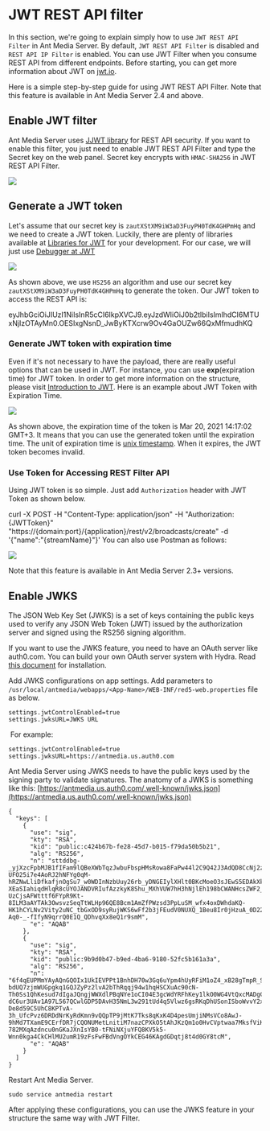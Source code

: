 # JWT REST API filter

In this section, we're going to explain simply how to use ```JWT REST API Filter``` in Ant Media Server. By default, ```JWT REST API Filter``` is disabled and ```REST API IP Filter``` is enabled. You can use JWT Filter when you consume REST API from different endpoints. Before starting, you can get more information about JWT on [jwt.io](https://jwt.io/). 

Here is a simple step-by-step guide for using JWT REST API Filter. Note that this feature is available in Ant Media Server 2.4 and above.

## Enable JWT filter

Ant Media Server uses [JJWT library](https://github.com/jwtk/jjwt) for REST API security. If you want to enable this filter, you just need to enable JWT REST API Filter and type the Secret key on the web panel. Secret key encrypts with ```HMAC-SHA256``` in JWT REST API Filter.

![](@site/static/img/jwt-filter-enable.png)

## Generate a JWT token

Let's assume that our secret key is ```zautXStXM9iW3aD3FuyPH0TdK4GHPmHq``` and we need to create a JWT token. Luckily, there are plenty of libraries available at [Libraries for JWT](https://jwt.io/#libraries-io) for your development. For our case, we will just use [Debugger at JWT](https://jwt.io/#debugger-io)

![](@site/static/img/generate_jwt_token.png)

As shown above, we use ```HS256``` an algorithm and use our secret key ```zautXStXM9iW3aD3FuyPH0TdK4GHPmHq``` to generate the token. Our JWT token to access the REST API is:

eyJhbGciOiJIUzI1NiIsInR5cCI6IkpXVCJ9.eyJzdWIiOiJ0b2tlbiIsImlhdCI6MTUxNjIzOTAyMn0.OESIxgNsnD_JwByKTXcrw9Ov4GaOUZw66QxMfmudhKQ
### Generate JWT token with expiration time

Even if it's not necessary to have the payload, there are really useful options that can be used in JWT. For instance, you can use **exp**(expiration time) for JWT token. In order to get more information on the structure, please visit [Introduction to JWT](https://jwt.io/introduction). Here is an example about JWT Token with Expiration Time.

![](@site/static/img/generate-jwt-expire-time.png)

As shown above, the expiration time of the token is Mar 20, 2021 14:17:02 GMT+3. It means that you can use the generated token until the expiration time. The unit of expiration time is [unix timestamp](https://www.unixtimestamp.com/). When it expires, the JWT token becomes invalid.

### Use Token for Accessing REST Filter API

Using JWT token is so simple. Just add ```Authorization``` header with JWT Token as shown below.

curl -X POST -H "Content-Type: application/json" -H "Authorization: {JWTToken}" "https://{domain:port}/{application}/rest/v2/broadcasts/create" -d '{"name":"{streamName}"}'
You can also use Postman as follows:

![](@site/static/img/use_jwt_token_with_postman.png)

Note that this feature is available in Ant Media Server 2.3+ versions.

## Enable JWKS

The JSON Web Key Set (JWKS) is a set of keys containing the public keys used to verify any JSON Web Token (JWT) issued by the authorization server and signed using the RS256 signing algorithm.

If you want to use the JWKS feature, you need to have an OAuth server like auth0.com. You can build your own OAuth server system with Hydra. Read  [this document](https://www.ory.sh/hydra/docs/install) for installation.

Add JWKS configurations on app settings. Add parameters to ```/usr/local/antmedia/webapps/<App-Name>/WEB-INF/red5-web.properties``` file as below.

```
settings.jwtControlEnabled=true
settings.jwksURL=JWKS URL
```
 For example:

```
settings.jwtControlEnabled=true
settings.jwksURL=https://antmedia.us.auth0.com
```
Ant Media Server using JWKS needs to have the public keys used by the signing party to validate signatures. The anatomy of a JWKS is something like this: [https://antmedia.us.auth0.com/.well-known/jwks.json](https://antmedia.us.auth0.com/.well-known/jwks.json)

```
{
  "keys": [
    {
      "use": "sig",
      "kty": "RSA",
      "kid": "public:c424b67b-fe28-45d7-b015-f79da50b5b21",
      "alg": "RS256",
      "n": "sttddbg-_yjXzcFpbMJB1fIFam9lQBeXWbTqzJwbuFbspHMsRowa8FaPw44l2C9Q42J3AdQD8CcNj2z7byCTSC5gaDAY30xvZoi5WDWkSjHblMPBUT2cDtw9bIZ6FocRp46KaKzeoVDv3a0EBg5cdAdrefawfZoruPZCLmyLqXZmBM8RbpYLChb-UFO25i7e4AoRJ2hNFYg0qM-hRZNwLliDfkafjnOgSu7_w0WDInNzbUuy26rb_yDNGEIylXHlt0BKcMoeO3sJEwS5EDAkXkvz_7zQ6lgDQ4OLihC4QDwkp7dV2iQxvd7D-XEaSIahiqdHlqR8cUYOJANDVRIufAzzkyK8Shu_MXhVUW7hH3hNjlEh198bCWANHcsZWF2_V78Rl-UzCjsAFWtttf6FYpR9Kt-8ILM3aAYTAk3OwsvzSeqTtWLHp96QE8Bcm1AmZfPWzsd3PpLuSM_wfx4oxDWhdaKQ-HK1hCYLNv2Vity2uNC_tbGxOD9syRujWKS6wFf2b3jFEudV0NUXQ_1Beu8Ir0jHzuA_0D22wgiaSJ9svfpJ7XyoD6fxyHSyhpMsXIDLmnwOPKmD67MFQ7Bv_9H91KZmr34oeh6PVWEwb4wUAkDaCebo6h0gdMoDfZTq9Gn5S-Aq0-_-fIfyN9qrrQ0E1Q_QDhvqXx8eQ1r9smM",
      "e": "AQAB"
    },
    {
      "use": "sig",
      "kty": "RSA",
      "kid": "public:9b9d0b47-b9ed-4ba6-9180-52fc5b161a3a",
      "alg": "RS256",
      "n": "6f4qEUPMmYAyAQnGQOIx1UkIEVPPt1BnhDH70w3Gq6uYpm4hUyRFiM1oZ4_xB28gTmpR_SJZL31E_yZTLKPwKKsCDyF6YGhFtcyifhsLJc45GW4G4poX8Y34EIYlT63G9vutwNwzistWZZqBm52e-bdUQ7zjmWUGpgkq1GQJZyPz2lvA2bThRqqj94w1hqHSCXuAc90cN-Th0Ss1QhKesud7dIgaJQngjWWXdlPBqNYe1oCI04E3gcWdYRFhKey1lkO0WG4VtQxcMADgCrhFVgicpdYyNVqim7Tf31Is_bcQcbFdmumwxWewT-dC6ur3UAv1A97L567QCwlGDP5DAvH35NmL3w291tUd4q5Vlwz6gsRKqDhUSonISboWvvY2x_ndH1oE2hXYin4WL3SyCyp-De8d59C5UhC8KPTvA-3h_UfcPvz6DRDdNrKyRdKmn9vQQpTP9jMtK7Tks8qKxK4D4pesUmjiNMsVCo8AwJ-9hMd7TXamE9CErfDR7jCQONUMetLnitiM7nazCPXkO5tAhJKzQm1o0HvCVptwaa7MksfViK5YPMcCYc9bD1Uujo-782MXqAzdncu0nGKaJXnIsYB0-tFNiNXjuYFQ8KV5k5-Wnn0kga4CkCHlMU2umR19zFsFwFBdVngOYkCEG46KAgdGDqtj8t4d0GY8tcM",
      "e": "AQAB"
    }
  ]
}
```
Restart Ant Media Server.

```
sudo service antmedia restart
```
After applying these configurations, you can use the JWKS feature in your structure the same way with JWT Filter.
